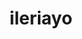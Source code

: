 ---
title: ileriayo
github: https://github.com/ileriayo
mode: dark
transition: 3s
archetype:
  - Little Bit of Everything
---